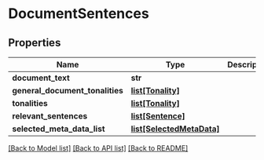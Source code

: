 # DocumentSentences

## Properties
Name | Type | Description | Notes
------------ | ------------- | ------------- | -------------
**document_text** | **str** |  | [optional] 
**general_document_tonalities** | [**list[Tonality]**](Tonality.md) |  | [optional] 
**tonalities** | [**list[Tonality]**](Tonality.md) |  | [optional] 
**relevant_sentences** | [**list[Sentence]**](Sentence.md) |  | [optional] 
**selected_meta_data_list** | [**list[SelectedMetaData]**](SelectedMetaData.md) |  | [optional] 

[[Back to Model list]](../README.md#documentation-for-models) [[Back to API list]](../README.md#documentation-for-api-endpoints) [[Back to README]](../README.md)


